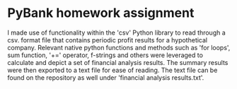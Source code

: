 # PyBank homework assignment

I made use of functionality within the 'csv' Python library to read through a csv. format file that contains periodic profit results for a hypothetical company. Relevant native python functions and methods such as 'for loops', sum function, '+=' operator, f-strings and others were leveraged to calculate and depict a set of financial analysis results. The  summary results were then exported to a text file for ease of reading. The text file can be found on the repository as well under 'financial analysis results.txt'.
